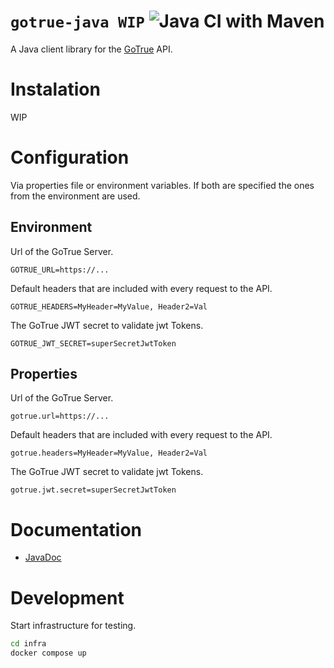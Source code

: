 # `gotrue-java WIP` ![Java CI with Maven](https://github.com/ffabss/gotrue-java/workflows/Java%20CI%20with%20Maven/badge.svg)

A Java client library for the [GoTrue](https://github.com/netlify/gotrue) API.

# Instalation

WIP

# Configuration

Via properties file or environment variables. If both are specified the ones from the environment are used.

## Environment

Url of the GoTrue Server.

```environment
GOTRUE_URL=https://...
```

Default headers that are included with every request to the API.

```environment
GOTRUE_HEADERS=MyHeader=MyValue, Header2=Val
```

The GoTrue JWT secret to validate jwt Tokens.

```environment
GOTRUE_JWT_SECRET=superSecretJwtToken
```

## Properties

Url of the GoTrue Server.

```properties
gotrue.url=https://...
```

Default headers that are included with every request to the API.

```properties
gotrue.headers=MyHeader=MyValue, Header2=Val
```

The GoTrue JWT secret to validate jwt Tokens.

```properties
gotrue.jwt.secret=superSecretJwtToken
```

# Documentation

- [JavaDoc](docs/index.html)

# Development

Start infrastructure for testing.

```bash
cd infra
docker compose up
```
